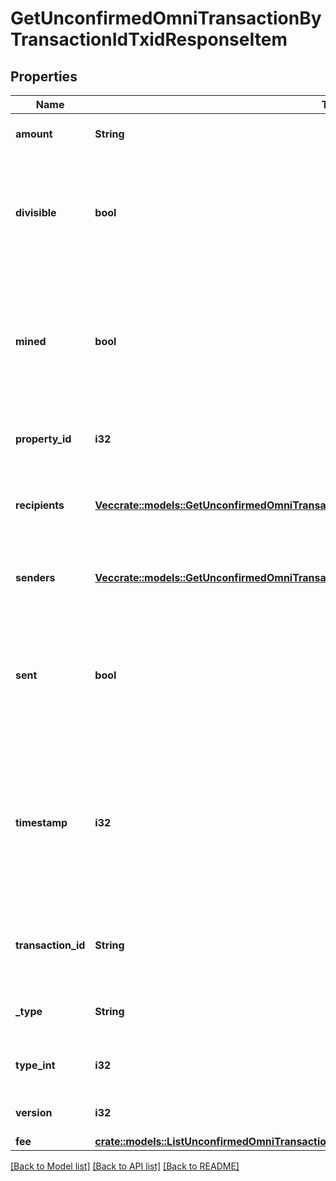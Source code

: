 # GetUnconfirmedOmniTransactionByTransactionIdTxidResponseItem

## Properties

Name | Type | Description | Notes
------------ | ------------- | ------------- | -------------
**amount** | **String** | Defines the amount of the sent tokens. | 
**divisible** | **bool** | Defines whether the attribute can be divisible or not, as boolean. E.g., if it is \"true\", the attribute is divisible. | 
**mined** | **bool** | Defines whether the transaction has been mined or not, as boolean. E.g. if set to \"true\", it means the transaction is mined. | 
**property_id** | **i32** | Represents the identifier of the tokens to send. | 
**recipients** | [**Vec<crate::models::GetUnconfirmedOmniTransactionByTransactionIdTxidResponseItemRecipients>**](GetUnconfirmedOmniTransactionByTransactionIDTxidResponseItem_recipients.md) | Represents an object of addresses that receive the transactions. | 
**senders** | [**Vec<crate::models::GetUnconfirmedOmniTransactionByTransactionIdTxidResponseItemSenders>**](GetUnconfirmedOmniTransactionByTransactionIDTxidResponseItem_senders.md) | Represents an object of addresses that provide the funds. | 
**sent** | **bool** | Defines whether the transaction has been sent or not, as boolean. E.g. if set to \"true\", it means the transaction is sent. | 
**timestamp** | **i32** | Defines the exact date/time in Unix Timestamp when this transaction was mined, confirmed or first seen in Mempool, if it is unconfirmed. | 
**transaction_id** | **String** | String representation of the transaction identifier (txid) | 
**_type** | **String** | Defines the type of the transaction as a string. | 
**type_int** | **i32** | Defines the type of the transaction as a number. | 
**version** | **i32** | Defines the specific version. | 
**fee** | [**crate::models::ListUnconfirmedOmniTransactionsByAddressResponseItemFee**](ListUnconfirmedOmniTransactionsByAddressResponseItem_fee.md) |  | 

[[Back to Model list]](../README.md#documentation-for-models) [[Back to API list]](../README.md#documentation-for-api-endpoints) [[Back to README]](../README.md)


